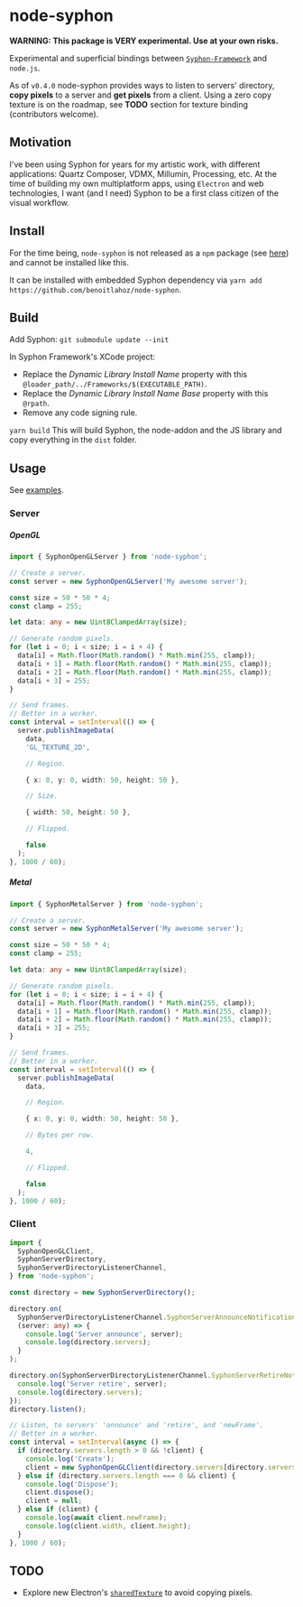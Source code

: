 # node-syphon

**WARNING: This package is VERY experimental. Use at your own risks.**

Experimental and superficial bindings between [`Syphon-Framework`](https://github.com/Syphon/Syphon-Framework) and `node.js`.

As of `v0.4.0` node-syphon provides ways to listen to servers' directory, **copy pixels** to a server and **get pixels** from a client. Using a zero copy texture is on the roadmap, see **TODO** section for texture binding (contributors welcome).

## Motivation

I've been using Syphon for years for my artistic work, with different applications: Quartz Composer, VDMX, Millumin, Processing, etc.
At the time of building my own multiplatform apps, using `Electron` and web technologies, I want (and I need) Syphon to be a first class citizen of the visual workflow.

## Install

For the time being, `node-syphon` is not released as a `npm` package (see [here](https://stackoverflow.com/questions/79384958/publish-a-npm-package-that-contains-a-cocoa-framework-build)) and cannot be installed like this.

It can be installed with embedded Syphon dependency via `yarn add https://github.com/benoitlahoz/node-syphon`.

## Build

Add Syphon:
`git submodule update --init`

In Syphon Framework's XCode project:

- Replace the _Dynamic Library Install Name_ property with this `@loader_path/../Frameworks/$(EXECUTABLE_PATH)`.
- Replace the _Dynamic Library Install Name Base_ property with this `@rpath`.
- Remove any code signing rule.

`yarn build`
This will build Syphon, the node-addon and the JS library and copy everything in the `dist` folder.

## Usage

See [examples](https://github.com/benoitlahoz/node-syphon/tree/main/examples).

### Server

##### OpenGL

```typescript
import { SyphonOpenGLServer } from 'node-syphon';

// Create a server.
const server = new SyphonOpenGLServer('My awesome server');

const size = 50 * 50 * 4;
const clamp = 255;

let data: any = new Uint8ClampedArray(size);

// Generate random pixels.
for (let i = 0; i < size; i = i + 4) {
  data[i] = Math.floor(Math.random() * Math.min(255, clamp));
  data[i + 1] = Math.floor(Math.random() * Math.min(255, clamp));
  data[i + 2] = Math.floor(Math.random() * Math.min(255, clamp));
  data[i + 3] = 255;
}

// Send frames.
// Better in a worker.
const interval = setInterval(() => {
  server.publishImageData(
    data,
    'GL_TEXTURE_2D',

    // Region.

    { x: 0, y: 0, width: 50, height: 50 },

    // Size.

    { width: 50, height: 50 },

    // Flipped.

    false
  );
}, 1000 / 60);
```

##### Metal

```typescript
import { SyphonMetalServer } from 'node-syphon';

// Create a server.
const server = new SyphonMetalServer('My awesome server');

const size = 50 * 50 * 4;
const clamp = 255;

let data: any = new Uint8ClampedArray(size);

// Generate random pixels.
for (let i = 0; i < size; i = i + 4) {
  data[i] = Math.floor(Math.random() * Math.min(255, clamp));
  data[i + 1] = Math.floor(Math.random() * Math.min(255, clamp));
  data[i + 2] = Math.floor(Math.random() * Math.min(255, clamp));
  data[i + 3] = 255;
}

// Send frames.
// Better in a worker.
const interval = setInterval(() => {
  server.publishImageData(
    data,

    // Region.

    { x: 0, y: 0, width: 50, height: 50 },

    // Bytes per row.

    4,

    // Flipped.

    false
  );
}, 1000 / 60);
```

### Client

```typescript
import {
  SyphonOpenGLClient,
  SyphonServerDirectory,
  SyphonServerDirectoryListenerChannel,
} from 'node-syphon';

const directory = new SyphonServerDirectory();

directory.on(
  SyphonServerDirectoryListenerChannel.SyphonServerAnnounceNotification,
  (server: any) => {
    console.log('Server announce', server);
    console.log(directory.servers);
  }
);

directory.on(SyphonServerDirectoryListenerChannel.SyphonServerRetireNotification, (server: any) => {
  console.log('Server retire', server);
  console.log(directory.servers);
});
directory.listen();

// Listen, to servers' 'announce' and 'retire', and 'newFrame'.
// Better in a worker.
const interval = setInterval(async () => {
  if (directory.servers.length > 0 && !client) {
    console.log('Create');
    client = new SyphonOpenGLClient(directory.servers[directory.servers.length - 1]);
  } else if (directory.servers.length === 0 && client) {
    console.log('Dispose');
    client.dispose();
    client = null;
  } else if (client) {
    console.log(await client.newFrame);
    console.log(client.width, client.height);
  }
}, 1000 / 60);
```

## TODO

- Explore new Electron's [`sharedTexture`](https://www.electronjs.org/docs/latest/api/structures/offscreen-shared-texture) to avoid copying pixels.
